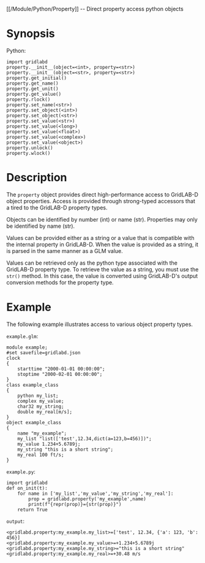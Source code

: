[[/Module/Python/Property]] -- Direct property access python objects

# Synopsis

Python:

~~~
import gridlabd
property.__init__(object=<int>, property=<str>)
property.__init__(object=<str>, property=<str>)
property.get_initial()
property.get_name()
property.get_unit()
property.get_value()
property.rlock()
property.set_name(<str>)
property.set_object(<int>)
property.set_object(<str>)
property.set_value(<str>)
property.set_value(<long>)
property.set_value(<float>)
property.set_value(<complex>)
property.set_value(<object>)
property.unlock()
property.wlock()
~~~

# Description

The `property` object provides direct high-performance access to GridLAB-D object properties.  Access is provided through strong-typed accessors that a tired to the GridLAB-D property types.

Objects can be identified by number (int) or name (str).  Properties may only be identified by name (str).

Values can be provided either as a string or a value that is compatible with the internal property in GridLAB-D.  When the value is provided as a string, it is parsed in the same manner as a GLM value.

Values can be retrieved only as the python type associated with the GridLAB-D property type.  To retrieve the value as a string, you must use the `str()` method.  In this case, the value is converted using GridLAB-D's output conversion methods for the property type.

# Example

The following example illustrates access to various object property types.

`example.glm`:

~~~
module example;
#set savefile=gridlabd.json
clock
{
	starttime "2000-01-01 00:00:00";
	stoptime "2000-02-01 00:00:00";
}
class example_class
{
	python my_list;
	complex my_value;
	char32 my_string;
	double my_real[m/s];
}
object example_class
{
	name "my_example";
	my_list "list(['test',12.34,dict(a=123,b=456)])";
	my_value 1.234+5.6789j;
	my_string "this is a short string";
	my_real 100 ft/s;
}
~~~

`example.py`:

~~~
import gridlabd
def on_init(t):
	for name in ['my_list','my_value','my_string','my_real']:
		prop = gridlabd.property('my_example',name)
		print(f"{repr(prop)}={str(prop)}")
	return True
~~~

`output`:

~~~
<gridlabd.property:my_example.my_list>=['test', 12.34, {'a': 123, 'b': 456}]
<gridlabd.property:my_example.my_value>=+1.234+5.6789j
<gridlabd.property:my_example.my_string>="this is a short string"
<gridlabd.property:my_example.my_real>=+30.48 m/s
~~~
